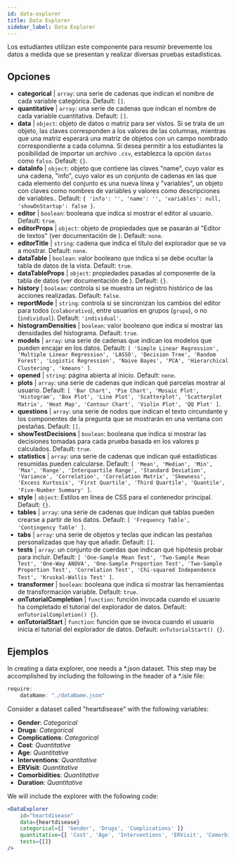 ```yaml
---
id: data-explorer 
title: Data Explorer
sidebar_label: Data Explorer
---
```


Los estudiantes utilizan este componente para resumir brevemente los datos a medida que se presentan y realizar diversas pruebas estadísticas.

## Opciones

* __categorical__ | `array`: una serie de cadenas que indican el nombre de cada variable categórica. Default: `[]`.
* __quantitative__ | `array`: una serie de cadenas que indican el nombre de cada variable cuantitativa. Default: `[]`.
* __data__ | `object`: objeto de datos o matriz para ser vistos. Si se trata de un objeto, las claves corresponden a los valores de las columnas, mientras que una matriz esperará una matriz de objetos con un campo nombrado correspondiente a cada columna. Si desea permitir a los estudiantes la posibilidad de importar un archivo `.csv`, establezca la opción `datos` como `falso`. Default: `{}`.
* __dataInfo__ | `object`: objeto que contiene las claves "name", cuyo valor es una cadena, "info", cuyo valor es un conjunto de cadenas en las que cada elemento del conjunto es una nueva línea y "variables", un objeto con claves como nombres de variables y valores como descripciones de variables.. Default: `{
  'info': '',
  'name': '',
  'variables': null,
  'showOnStartup': false
}`.
* __editor__ | `boolean`: booleana que indica si mostrar el editor al usuario. Default: `true`.
* __editorProps__ | `object`: objeto de propiedades que se pasarán al "Editor de textos" (ver documentación de <TextEditor />). Default: `none`.
* __editorTitle__ | `string`: cadena que indica el título del explorador que se va a mostrar. Default: `none`.
* __dataTable__ | `boolean`: valor booleano que indica si se debe ocultar la tabla de datos de la vista. Default: `true`.
* __dataTableProps__ | `object`: propiedades pasadas al componente de la tabla de datos (ver documentación de <Tabla de datos />). Default: `{}`.
* __history__ | `boolean`: controla si se muestra un registro histórico de las acciones realizadas. Default: `false`.
* __reportMode__ | `string`: controla si se sincronizan los cambios del editor para todos (`colaborativo`), entre usuarios en grupos (`grupo`), o no (`individual`). Default: `'individual'`.
* __histogramDensities__ | `boolean`: valor booleano que indica si mostrar las densidades del histograma. Default: `true`.
* __models__ | `array`: una serie de cadenas que indican los modelos que pueden encajar en los datos. Default: `[
  'Simple Linear Regression',
  'Multiple Linear Regression',
  'LASSO',
  'Decision Tree',
  'Random Forest',
  'Logistic Regression',
  'Naive Bayes',
  'PCA',
  'Hierarchical Clustering',
  'kmeans'
]`.
* __opened__ | `string`: página abierta al inicio. Default: `none`.
* __plots__ | `array`: una serie de cadenas que indican qué parcelas mostrar al usuario. Default: `[
  'Bar Chart',
  'Pie Chart',
  'Mosaic Plot',
  'Histogram',
  'Box Plot',
  'Line Plot',
  'Scatterplot',
  'Scatterplot Matrix',
  'Heat Map',
  'Contour Chart',
  'Violin Plot',
  'QQ Plot'
]`.
* __questions__ | `array`: una serie de nodos que indican el texto circundante y los componentes de la pregunta que se mostrarán en una ventana con pestañas. Default: `[]`.
* __showTestDecisions__ | `boolean`: booleana que indica si mostrar las decisiones tomadas para cada prueba basada en los valores p calculados. Default: `true`.
* __statistics__ | `array`: una serie de cadenas que indican qué estadísticas resumidas pueden calcularse. Default: `[
  'Mean',
  'Median',
  'Min',
  'Max',
  'Range',
  'Interquartile Range',
  'Standard Deviation',
  'Variance',
  'Correlation',
  'Correlation Matrix',
  'Skewness',
  'Excess Kurtosis',
  'First Quartile',
  'Third Quartile',
  'Quantile',
  'Five-Number Summary'
]`.
* __style__ | `object`: Estilos en línea de CSS para el contenedor principal. Default: `{}`.
* __tables__ | `array`: una serie de cadenas que indican qué tablas pueden crearse a partir de los datos. Default: `[
  'Frequency Table',
  'Contingency Table'
]`.
* __tabs__ | `array`: una serie de objetos y teclas que indican las pestañas personalizadas que hay que añadir. Default: `[]`.
* __tests__ | `array`: un conjunto de cuerdas que indican qué hipótesis probar para incluir. Default: `[
  'One-Sample Mean Test',
  'Two-Sample Mean Test',
  'One-Way ANOVA',
  'One-Sample Proportion Test',
  'Two-Sample Proportion Test',
  'Correlation Test',
  'Chi-squared Independence Test',
  'Kruskal-Wallis Test'
]`.
* __transformer__ | `boolean`: booleana que indica si mostrar las herramientas de transformación variable. Default: `true`.
* __onTutorialCompletion__ | `function`: función invocada cuando el usuario ha completado el tutorial del explorador de datos. Default: `onTutorialCompletion() {}`.
* __onTutorialStart__ | `function`: función que se invoca cuando el usuario inicia el tutorial del explorador de datos. Default: `onTutorialStart() {}`.


## Ejemplos

In creating a data explorer, one needs a *.json dataset. This step may be accomplished by including the following in the header of a *.isle file:

```js
require:
    dataName: "./dataName.json"
```

Consider a dataset called "heartdisease" with the following variables:
* __Gender__: _Categorical_
* __Drugs__: _Categorical_
* __Complications__: _Categorical_
* __Cost__: _Quantitative_
* __Age__: _Quantitative_
* __Interventions__: _Quantitative_
* __ERVisit__: _Quantitative_
* __Comorbidities__: _Quantitative_
* __Duration__: _Quantitative_

We will include the explorer with the following code:

```jsx live
<DataExplorer 
    id="heartdisease"
    data={heartdisease} 
    categorical={[ 'Gender', 'Drugs', 'Complications' ]}
    quantitative={[ 'Cost', 'Age', 'Interventions', 'ERVisit', 'Comorbidities', 'Duration' ]}
    tests={[]}
/>
```



